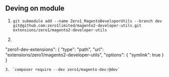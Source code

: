## Deving on module

1. `git submodule add --name Zero1_MagentoDeveloperUtils --branch dev git@github.com:zero1limited/magento2-developer-utils.git extensions/zero1/magento2-developer-utils`
2. ```json
  "zero1-dev-extensions": {
        "type": "path",
        "url": "extensions/zero1/magento2-developer-utils",
        "options": {
            "symlink": true
        }
    }
  ```
3. `composer require --dev zero1/magento-dev:@dev`